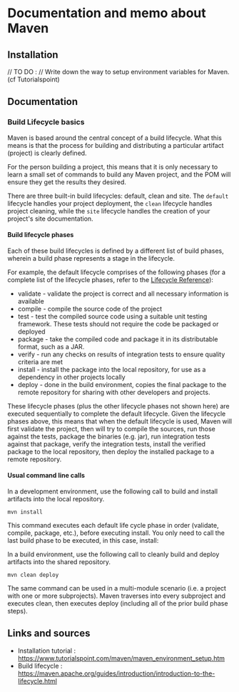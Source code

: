 # Documentation and memo about Maven

## Installation

// TO DO :
// Write down the way to setup environment variables for Maven. (cf Tutorialspoint)

## Documentation

### Build Lifecycle basics

Maven is based around the central concept of a build lifecycle. What this means is that the process for building and distributing a particular artifact (project) is clearly defined.

For the person building a project, this means that it is only necessary to learn a small set of commands to build any Maven project, and the POM will ensure they get the results they desired.

There are three built-in build lifecycles: default, clean and site. The `default` lifecycle handles your project deployment, the `clean` lifecycle handles project cleaning, while the `site` lifecycle handles the creation of your project's site documentation.

#### Build lifecycle phases

Each of these build lifecycles is defined by a different list of build phases, wherein a build phase represents a stage in the lifecycle.

For example, the default lifecycle comprises of the following phases (for a complete list of the lifecycle phases, refer to the [Lifecycle Reference](https://maven.apache.org/guides/introduction/introduction-to-the-lifecycle.html#Lifecycle_Reference)):

- validate - validate the project is correct and all necessary information is available
- compile - compile the source code of the project
- test - test the compiled source code using a suitable unit testing framework. These tests should not require the code be packaged or deployed
- package - take the compiled code and package it in its distributable format, such as a JAR.
- verify - run any checks on results of integration tests to ensure quality criteria are met
- install - install the package into the local repository, for use as a dependency in other projects locally
- deploy - done in the build environment, copies the final package to the remote repository for sharing with other developers and projects.

These lifecycle phases (plus the other lifecycle phases not shown here) are executed sequentially to complete the default lifecycle. Given the lifecycle phases above, this means that when the default lifecycle is used, Maven will first validate the project, then will try to compile the sources, run those against the tests, package the binaries (e.g. jar), run integration tests against that package, verify the integration tests, install the verified package to the local repository, then deploy the installed package to a remote repository.

#### Usual command line calls

In a development environment, use the following call to build and install artifacts into the local repository.
```
mvn install
```

This command executes each default life cycle phase in order (validate, compile, package, etc.), before executing install. You only need to call the last build phase to be executed, in this case, install:

In a build environment, use the following call to cleanly build and deploy artifacts into the shared repository.
```
mvn clean deploy
```
The same command can be used in a multi-module scenario (i.e. a project with one or more subprojects). Maven traverses into every subproject and executes clean, then executes deploy (including all of the prior build phase steps).

## Links and sources

- Installation tutorial : https://www.tutorialspoint.com/maven/maven_environment_setup.htm
- Build lifecycle : https://maven.apache.org/guides/introduction/introduction-to-the-lifecycle.html
